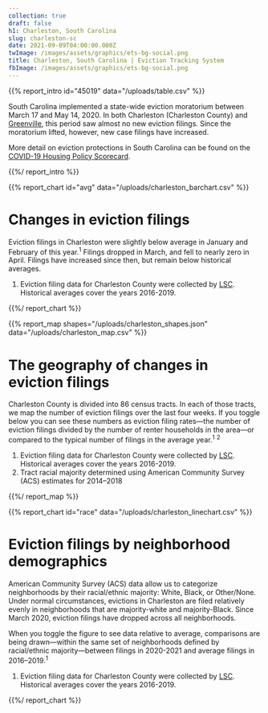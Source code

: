 ```yaml
---
collection: true
draft: false
h1: Charleston, South Carolina
slug: charleston-sc
date: 2021-09-09T04:00:00.000Z
twImage: /images/assets/graphics/ets-bg-social.png
title: Charleston, South Carolina | Eviction Tracking System
fbImage: /images/assets/graphics/ets-bg-social.png
---
```


{{% report_intro id="45019" data="/uploads/table.csv" %}}





South Carolina implemented a state-wide eviction moratorium between March 17 and May 14, 2020. In both Charleston (Charleston County) and [Greenville](https://evictionlab.org/eviction-tracking/greenville-sc/), this period saw almost no new eviction filings. Since the moratorium lifted, however, new case filings have increased.

More detail on eviction protections in South Carolina can be found on the [COVID-19 Housing Policy Scorecard](https://evictionlab.org/covid-policy-scorecard/sc/).





{{%/ report_intro %}}



{{% report_chart id="avg" data="/uploads/charleston_barchart.csv" %}}





# Changes in eviction filings

Eviction filings in Charleston were slightly below average in January and February of this year.<sup>1</sup> Filings dropped in March, and fell to nearly zero in April. Filings have increased since then, but remain below historical averages.

1. Eviction filing data for Charleston County were collected by [LSC](https://www.lsc.gov/). Historical averages cover the years 2016-2019.





{{%/ report_chart %}}



{{% report_map shapes="/uploads/charleston_shapes.json" data="/uploads/charleston_map.csv" %}}









# The geography of changes in eviction filings

Charleston County is divided into 86 census tracts. In each of those tracts, we map the number of eviction filings over the last four weeks. If you toggle below you can see these numbers as eviction filing rates—the number of eviction filings divided by the number of renter households in the area—or compared to the typical number of filings in the average year.<sup>1</sup> <sup>2</sup>

1. Eviction filing data for Charleston County were collected by [LSC](https://www.lsc.gov/). Historical averages cover the years 2016-2019.
2. Tract racial majority determined using American Community Survey (ACS) estimates for 2014–2018









{{%/ report_map %}}



{{% report_chart id="race" data="/uploads/charleston_linechart.csv" %}}







# Eviction filings by neighborhood demographics

American Community Survey (ACS) data allow us to categorize neighborhoods by their racial/ethnic majority: White, Black, or Other/None. Under normal circumstances, evictions in Charleston are filed relatively evenly in neighborhoods that are majority-white and majority-Black. Since March 2020, eviction filings have dropped across all neighborhoods.

When you toggle the figure to see data relative to average, comparisons are being drawn—within the same set of neighborhoods defined by racial/ethnic majority—between filings in 2020-2021 and average filings in 2016–2019.<sup>1</sup>

1. Eviction filing data for Charleston County were collected by [LSC](https://www.lsc.gov/). Historical averages cover the years 2016-2019.







{{%/ report_chart %}}